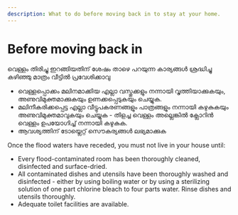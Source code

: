 ```yaml
---
description: What to do before moving back in to stay at your home.
---
```


# Before moving back in

വെള്ളം തിരിച്ചു ഇറങ്ങിയതിന് ശേഷം താഴെ പറയുന്ന കാര്യങ്ങൾ ശ്രദ്ധിച്ചു കഴിഞ്ഞു മാത്രം വീട്ടിൽ പ്രവേശിക്കാവു

*  വെള്ളപ്പൊക്കം മലിനമാക്കിയ എല്ലാ വസ്തുക്കളും നന്നായി വൃത്തിയാക്കുകയും, അണുവിമുക്തമാക്കുകയും ഉണക്കപ്പെടുകയും ചെയ്യുക.
* മലിനീകരിക്കപ്പെട്ട എല്ലാ വീട്ടുപകരണങ്ങളും പാത്രങ്ങളും നന്നായി കഴുകുകയും അണുവിമുക്തമാവുകയും ചെയ്യുക - തിളച്ച വെള്ളം അല്ലെങ്കിൽ ക്ലോറിൻ വെള്ളം ഉപയോഗിച്ച് നന്നായി കഴുകുക.
* ആവശ്യത്തിന് ടോയ്ലെറ്റ് സൌകര്യങ്ങൾ ലഭ്യമാക്കുക



 Once the flood waters have receded, you must not live in your house until:

* Every flood-contaminated room has been thoroughly cleaned, disinfected and surface-dried.
* All contaminated dishes and utensils have been thoroughly washed and disinfected - either by using boiling water or by using a sterilizing solution of one part chlorine bleach to four parts water. Rinse dishes and utensils thoroughly.
* Adequate toilet facilities are available.

